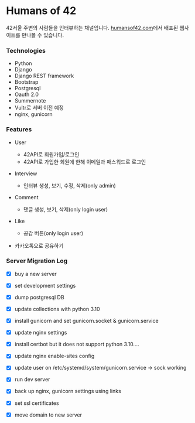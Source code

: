 # Humans of 42 
42서울 주변의 사람들을 인터뷰하는 채널입니다.
[humansof42.com](https://humansof42.com)에서 배포된 웹사이트를 만나볼 수 있습니다.


### Technologies
- Python
- Django
- Django REST framework
- Bootstrap
- Postgresql
- Oauth 2.0
- Summernote
- Vultr로 서버 이전 예정
- nginx, gunicorn


### Features
- User
  - 42API로 회원가입/로그인
  - 42API로 가입한 회원에 한해 이메일과 패스워드로 로그인
  
- Interview
  - 인터뷰 생성, 보기, 수정, 삭제(only admin)
 
- Comment
  - 댓글 생성, 보기, 삭제(only login user)
 
- Like
  - 공감 버튼(only login user)

- 카카오톡으로 공유하기

### Server Migration Log
- [x] buy a new server
- [x] set development settings
- [x] dump postgresql DB
- [x] update collections with python 3.10
- [x] install gunicorn and set gunicorn.socket & gunicorn.service
- [x] update nginx settings
- [x] install certbot but it does not support python 3.10....
- [x] update nginx enable-sites config
- [x] update user on /etc/systemd/system/gunicorn.service -> sock working
- [x] run dev server
- [x] back up nginx, gunicorn settings using links
- [x] set ssl certificates
- [x] move domain to new server


